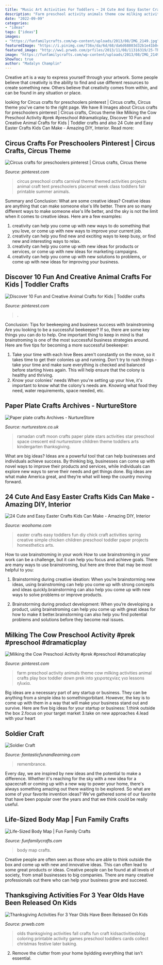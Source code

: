 ```yaml
---
title: "Music Art Activities For Toddlers ~ 24 Cute And Easy Easter Crafts Kids Can Make"
description: "Farm preschool activity animals theme cow milking activities animal crafts play box toddler down prek into χειροτεχνίες για lessons ηλικία"
date: "2022-09-09"
categories:
- "ideas"
tags: ["ideas"]
images:
- "https://funfamilycrafts.com/wp-content/uploads/2013/08/IMG_2149.jpg"
featuredImage: "https://i.pinimg.com/736x/da/6d/68/da6d68803d32b1e41b0cabe4b0474fa5.jpg"
featured_image: "http://ww1.prweb.com/prfiles/2013/11/08/11316319/25-Thanksgiving-Activities-for-3-Year-Olds-featured-on-Kids-Activities-Blog.jpg"
image: "https://funfamilycrafts.com/wp-content/uploads/2013/08/IMG_2149.jpg"
ShowToc: true
author: "Madalyn Champlin"
---
```



Creative art is a way to express yourself through your artwork. Some people believe that creativity is the ability to find and use different resources to create something new. Others believe that creativity comes from within, and can be found in any situation or place.

	

		
looking for Circus crafts for preschoolers pinterest | Circus crafts, Circus theme you've came to the right page. We have 8 Images about Circus crafts for preschoolers pinterest | Circus crafts, Circus theme like Milking the Cow Preschool Activity #prek #preschool #dramaticplay, Discover 10 Fun and Creative Animal Crafts for Kids | Toddler crafts and also 24 Cute and Easy Easter Crafts Kids Can Make - Amazing DIY, Interior. Read more:
		
    
## Circus Crafts For Preschoolers Pinterest | Circus Crafts, Circus Theme

<img loading=lazy src="https://i.pinimg.com/736x/da/6d/68/da6d68803d32b1e41b0cabe4b0474fa5.jpg" onerror="this.onerror=null;this.src='https://tse2.mm.bing.net/th?id=OIP.MCukxIK25Y_4gfX48NZT0AHaJ7&amp;pid=15.1';" alt="Circus crafts for preschoolers pinterest | Circus crafts, Circus theme">

_Source: pinterest.com_

>circus preschool crafts carnival theme themed activities projects animal craft tent preschoolers placemat week class toddlers fair printable summer animals. 

	

Summary and Conclusion: What are some creative ideas?
Creative ideas are anything that can make someone else's life better. There are so many different ways to make someone else's life better, and the sky is not the limit when it comes to creative ideas. Here are a few examples: 
1) creativity can help you come up with new ways to do something that you love, or come up with new ways to improve your current job. 
2) creativity can help you find new and exciting ways to keep busy, or find new and interesting ways to relax. 
3) creativity can help you come up with new ideas for products or services, or come up with new ideas for marketing campaigns. 
4) creativity can help you come up with new solutions to problems, or come up with new ideas for improving your business.

    
## Discover 10 Fun And Creative Animal Crafts For Kids | Toddler Crafts

<img loading=lazy src="https://i.pinimg.com/736x/f6/b6/6a/f6b66a29b316305b310a3bdeae9a4d68.jpg" onerror="this.onerror=null;this.src='https://tse4.mm.bing.net/th?id=OIP.OId19IPeYKTc_PKu0QXtgAHaLH&amp;pid=15.1';" alt="Discover 10 Fun and Creative Animal Crafts for Kids | Toddler crafts">

_Source: pinterest.com_

>. 

	

Conclusion: Tips for beekeeping and business success with brainstroming
Are you looking to be a successful beekeeper? If so, there are some key things you can do to help. One important thing to keep in mind is that brainstroming is one of the most successful business strategies around. Here are five tips for becoming a more successful beekeeper:

1. Take your time with each hive
Bees aren't constantly on the move, so it takes time to get their colonies up and running. Don't try to rush things - take your time and make sure everything is checked and balanced before starting hives again. This will help ensure that the colony is healthy and thriving.
2. Know your colonies' needs
When you're setting up your hive, it's important to know what the colony's needs are. Knowing what food they need, water requirements, space needed, etc.

    
## Paper Plate Crafts Archives - NurtureStore

<img loading=lazy src="https://nurturestore.co.uk/wp-content/uploads/2014/06/Ramadan-craft-cresent-moon-stars.jpg" onerror="this.onerror=null;this.src='https://tse4.mm.bing.net/th?id=OIP.wCBkMdwLsrQNBHos1QENbwHaLG&amp;pid=15.1';" alt="Paper plate crafts Archives - NurtureStore">

_Source: nurturestore.co.uk_

>ramadan craft moon crafts paper plate stars activities star preschool space crescent eid nurturestore children theme toddlers arts kindergarten thanksgiving. 

	

What are big ideas?
Ideas are a powerful tool that can help businesses and individuals achieve success. By thinking big, businesses can come up with novel ways to improve their products and services, while individuals can explore new ways to serve their needs and get things done. Big ideas are what make America great, and they’re what will keep the country moving forward.

    
## 24 Cute And Easy Easter Crafts Kids Can Make - Amazing DIY, Interior

<img loading=lazy src="http://www.woohome.com/wp-content/uploads/2014/04/Easter-Crafts-for-Kids-4.jpg" onerror="this.onerror=null;this.src='https://tse3.mm.bing.net/th?id=OIP.K99XlXYiYRzK5WEn8KwNLgHaJ6&amp;pid=15.1';" alt="24 Cute and Easy Easter Crafts Kids Can Make - Amazing DIY, Interior">

_Source: woohome.com_

>easter crafts easy toddlers fun diy chick craft activities spring creative simple chicken children preschool toddler paper projects homesthetics arts. 

	

How to use brainstroming in your work
How to use brainstroming in your work can be a challenge, but it can help you focus and achieve goals. There are many ways to use brainstroming, but here are three that may be most helpful to you:
1. Brainstorming during creative ideation: When you’re brainstorming new ideas, using brainstroming can help you come up with strong concepts and ideas quickly.brainstorming can also help you come up with new ways to solve problems or improve products.

2. Brainstorming during product development: When you’re developing a product, using brainstroming can help you come up with great ideas for how to make it better.brainstorming can also help you find potential problems and solutions before they become real issues.


    
## Milking The Cow Preschool Activity #prek #preschool #dramaticplay

<img loading=lazy src="https://i.pinimg.com/736x/5e/d3/1e/5ed31ed2c8eff1f1a8f8d0a9fdf9e540.jpg" onerror="this.onerror=null;this.src='https://tse3.mm.bing.net/th?id=OIP.iml9Q3ZrhvjueVGHVKikNAHaNK&amp;pid=15.1';" alt="Milking the Cow Preschool Activity #prek #preschool #dramaticplay">

_Source: pinterest.com_

>farm preschool activity animals theme cow milking activities animal crafts play box toddler down prek into χειροτεχνίες για lessons ηλικία. 

	

Big ideas are a necessary part of any startup or business. They can be anything from a simple idea to somethingorbitant. However, the key is to come up with them in a way that will make your business stand out and survive. Here are five big ideas for your startup or business: 1.think outside the box 2.focus on your target market 3.take on new approaches 4.lead with your heart 
    
## Soldier Craft

<img loading=lazy src="https://www.fantasticfunandlearning.com/wp-content/uploads/2012/11/Easy-Soldier-Craft.jpg" onerror="this.onerror=null;this.src='https://tse3.mm.bing.net/th?id=OIP.36_pzABY95f1HJZxUwMVtwHaKa&amp;pid=15.1';" alt="Soldier Craft">

_Source: fantasticfunandlearning.com_

>remembrance. 

	

Every day, we are inspired by new ideas and the potential to make a difference. Whether it's reaching for the sky with a new idea for a spacecraft or coming up with a new way to power your home, there's always something amazing out there waiting to be explored. So what are some of your favorite invention ideas? We've gathered some of our favorite that have been popular over the years and that we think could be really useful.

    
## Life-Sized Body Map | Fun Family Crafts

<img loading=lazy src="https://funfamilycrafts.com/wp-content/uploads/2013/08/IMG_2149.jpg" onerror="this.onerror=null;this.src='https://tse2.mm.bing.net/th?id=OIP.gTmHu1WGy-Ftx72yM1BPcQHaLG&amp;pid=15.1';" alt="Life-Sized Body Map | Fun Family Crafts">

_Source: funfamilycrafts.com_

>body map crafts. 

	

Creative people are often seen as those who are able to think outside the box and come up with new and innovative ideas. This can often lead to some great products or ideas. Creative people can be found at all levels of society, from small businesses to big companies. There are many creative professionals out there who can help your business grow and succeed.

    
## Thanksgiving Activities For 3 Year Olds Have Been Released On Kids

<img loading=lazy src="http://ww1.prweb.com/prfiles/2013/11/08/11316319/25-Thanksgiving-Activities-for-3-Year-Olds-featured-on-Kids-Activities-Blog.jpg" onerror="this.onerror=null;this.src='https://tse3.mm.bing.net/th?id=OIP.Ua7K7XiVkMwOfDWRtCfzUgHaLH&amp;pid=15.1';" alt="Thanksgiving Activities For 3 Year Olds Have Been Released On Kids">

_Source: prweb.com_

>olds thanksgiving activities fall crafts fun craft kidsactivitiesblog coloring printable activity games preschool toddlers cards collect christmas festive later baking. 

	

2. Remove the clutter from your home byidding everything that isn't essential.

